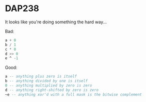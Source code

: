 ﻿# DAP238

It looks like you're doing something the hard way...

Bad:

``` sql
a + 0
b / 1
c * 0
d >> 0
e ^ -1
```

Good:

``` sql
a -- anything plus zero is itself
b -- anything divided by one is itself
0 -- anything multiplied by zero is zero
d -- anything right-shifted by zero is zero
~e -- anything xor'd with a full mask is the bitwise complement
```

